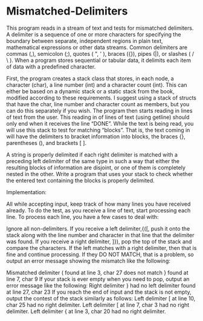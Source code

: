 # Mismatched-Delimiters

This program  reads in a stream of text and tests for mismatched delimiters. A delimiter is a sequence of one or more characters for specifying the boundary between separate, independent regions in plain text, mathematical expressions or other data streams. Common delimiters are commas (,), semicolon (;), quotes ( ", ' ), braces ({}), pipes (|), or slashes ( / \ ). When a program stores sequential or tabular data, it delimits each item of data with a predefined character.

First, the program creates a stack class that stores, in each node, a character (char), a line number (int) and a character count (int). 
This can either be based on a dynamic stack or a static stack from the book, modified according to these requirements. 
I suggest using a stack of structs that have the char, line number and character count as members, but you can do this separately if you wish.
The program then starts reading in lines of text from the user. This reading in of lines of text (using getline) should only end when it receives the line “DONE”.
While the text is being read, you will use this stack to test for matching “blocks”. 
That is, the text coming in will have the delimiters to bracket information into blocks, the braces {}, parentheses (), and brackets [ ].

A string is properly delimited if each right delimiter is matched with a preceding left delimiter of the same type in such a way that 
either the resulting blocks of information are disjoint, or one of them is completely nested in the other. Write a program 
that uses your stack to check whether the entered text containing the blocks is properly delimited.

Implementation:

All while accepting input, keep track of how many lines you have received already. To do the test, as you 
receive a line of text, start processing each line. To process each line, you have a few cases to deal with: 

Ignore all non-delimiters.
If you receive a left delimiter,{([, push it onto the stack along with the line number and character in that line that the delimiter was found.
If you receive a right delimiter, ]}), pop the top of the stack and compare the characters. If the left matches 
with a right delimiter, then that is fine and continue processing. If they DO NOT MATCH, that is a problem, so 
output an error message showing the mismatch like the following:

Mismatched delimiter ( found at line 3, char 27 does not match } found at line 7, char 9
If your stack is ever empty when you need to pop, output an error message like the following:
Right delimiter } had no left delimiter found at line 27, char 23
If you reach the end of input and the stack is not empty, output the contest of the stack similarly as follows:
Left delimiter [ at line 10, char 25 had no right delimiter.
Left delimiter [ at line 7, char 3 had no right delimiter.
Left delimiter { at line 3, char 20 had no right delimiter.
